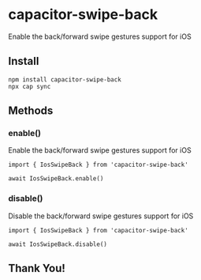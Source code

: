 # capacitor-swipe-back

Enable the back/forward swipe gestures support for iOS

## Install

```
npm install capacitor-swipe-back
npx cap sync
```

## Methods

### enable()

Enable the back/forward swipe gestures support for iOS

```
import { IosSwipeBack } from 'capacitor-swipe-back'

await IosSwipeBack.enable()
```

### disable()

Disable the back/forward swipe gestures support for iOS

```
import { IosSwipeBack } from 'capacitor-swipe-back'

await IosSwipeBack.disable()
```

## Thank You!
